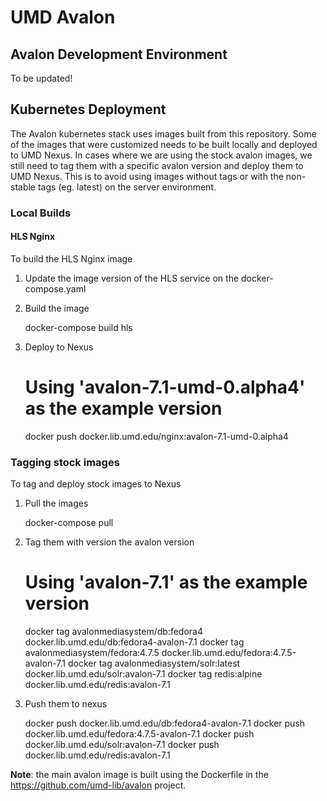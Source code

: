 # UMD Avalon

## Avalon Development Environment
To be updated!

## Kubernetes Deployment
The Avalon kubernetes stack uses images built from this repository. Some of the images that were customized needs to be built locally and deployed to UMD Nexus. In cases where we are using the stock avalon images, we still need to tag them with a specific avalon version and deploy them to UMD Nexus. This is to avoid using images without tags or with the non-stable tags (eg. latest) on the server environment.

### Local Builds
#### HLS Nginx

To build the HLS Nginx image

1. Update the image version of the HLS service on the docker-compose.yaml
2. Build the image

    docker-compose build hls

3. Deploy to Nexus

    # Using 'avalon-7.1-umd-0.alpha4' as the example version
    docker push docker.lib.umd.edu/nginx:avalon-7.1-umd-0.alpha4

### Tagging stock images

To tag and deploy stock images to Nexus

1. Pull the images

    docker-compose pull

2. Tag them with version the avalon version

    # Using 'avalon-7.1' as the example version
    docker tag avalonmediasystem/db:fedora4 docker.lib.umd.edu/db:fedora4-avalon-7.1
    docker tag avalonmediasystem/fedora:4.7.5 docker.lib.umd.edu/fedora:4.7.5-avalon-7.1
    docker tag avalonmediasystem/solr:latest docker.lib.umd.edu/solr:avalon-7.1
    docker tag redis:alpine docker.lib.umd.edu/redis:avalon-7.1

3. Push them to nexus

    docker push docker.lib.umd.edu/db:fedora4-avalon-7.1
    docker push docker.lib.umd.edu/fedora:4.7.5-avalon-7.1
    docker push docker.lib.umd.edu/solr:avalon-7.1
    docker push docker.lib.umd.edu/redis:avalon-7.1

**Note**: the main avalon image is built using the Dockerfile in the https://github.com/umd-lib/avalon project.